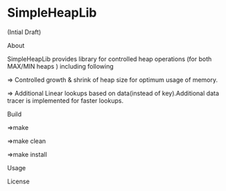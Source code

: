 SimpleHeapLib
=============

(Intial Draft)

About

SimpleHeapLib  provides library for controlled heap operations (for both MAX/MIN heaps )
including following 

=> Controlled growth & shrink of heap size for optimum usage of memory.

=> Additional Linear lookups based on data(instead of key).Additional 
   data tracer is implemented for faster lookups.

Build

   =>make 
   
   =>make clean
   
   =>make install
   
 
Usage 
  




License
